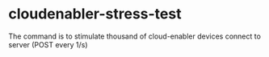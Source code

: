 # cloudenabler-stress-test
The command is to stimulate thousand of cloud-enabler devices connect to server (POST every 1/s)

